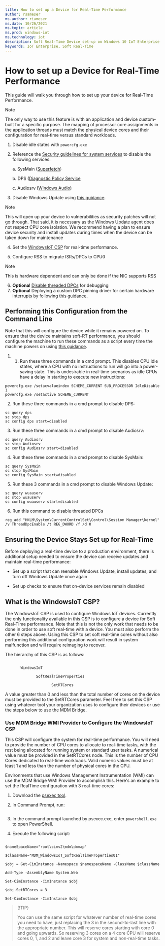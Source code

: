 ```yaml
---
title: How to set up a Device for Real-Time Performance
author: rsameser
ms.author: riameser
ms.date: 10/26/2021
ms.topic: article
ms.prod: windows-iot
ms.technology: iot
description: Soft Real-Time Device set-up on Windows 10 IoT Enterprise
keywords: IoT Enterprise, Soft Real-Time
---
```


# How to set up a Device for Real-Time Performance
This guide will walk you through how to set up your device for Real-Time Performance.

> [!NOTE]
>
> The only way to use this feature is with an application and device custom-built for a specific purpose. The mapping of processor core assignments in the application threads must match the physical device cores and their configuration for real-time versus standard workloads.  

1. Disable idle states with ```powercfg.exe```

2. Reference the [Security guidelines for system services](/windows-server/security/windows-services/security-guidelines-for-disabling-system-services-in-windows-server) to disable the following services:

    a. SysMain ([Superfetch](/windows-server/security/windows-services/security-guidelines-for-disabling-system-services-in-windows-server#superfetch))

    b. DPS ([Diagnostic Policy Service](/windows-server/security/windows-services/security-guidelines-for-disabling-system-services-in-windows-server#diagnostic-service-host)

    c. Audiosrv ([Windows Audio](/windows-server/security/windows-services/security-guidelines-for-disabling-system-services-in-windows-server#windows-audio))

3. Disable Windows Update using [this guidance](/windows/privacy/manage-connections-from-windows-operating-system-components-to-microsoft-services#bkmk-wu).

> [!NOTE]
>
> This will open up your device to vulnerabilities as security patches will not go through. That said, it is necessary as the Windows Update agent does not respect CPU core isolation. We recommend having a plan to ensure device security and install updates during times when the device can be taken down for maintenance

4. Set the [WindowsIoT CSP](##What-is-the-WindowsIoT-CSP?) for real-time performance.

5. Configure RSS to migrate ISRs/DPCs to CPU0
> [!NOTE]
> This is hardware dependent and can only be done if the NIC supports RSS

6. **Optional** [Disable threaded DPCs](/windows-hardware/drivers/kernel/introduction-to-threaded-dpcs) for debugging
7. **Optional** Deploying a custom DPC pinning driver for certain hardware interrupts by following [this guidance](/windows-hardware/drivers/kernel/guidelines-for-writing-dpc-routines).

## Performing this Configuration from the Command Line
Note that this will configure the device while it remains powered on. To ensure that the device maintains soft-RT performance, you should configure the machine to run these commands as a script every time the machine powers on using [this guidance](https://aka.ms/SRT-GPS).

1. 1. Run these three commands in a cmd prompt. This disables CPU idle states, where a CPU with no instructions to run will go into a power-saving state. This is undesirable in real-time scenarios as idle CPUs have a delay in starting to execute new instructions:

```
powercfg.exe /setacvalueindex SCHEME_CURRENT SUB_PROCESSOR IdleDisable 1
powercfg.exe /setactive SCHEME_CURRENT
```

2. Run these three commands in a cmd prompt to disable DPS:

```
sc query dps
sc stop dps
sc config dps start=disabled
```

3. Run these three commands in a cmd prompt to disable Audiosrv:
```
sc query Audiosrv
sc stop Audiosrv
sc config Audiosrv start=disabled
```


4. Run these three commands in a cmd prompt to disable SysMain:
```
sc query SysMain
sc stop SysMain
sc config SysMain start=disabled
```

5. Run these 3 commands in a cmd prompt to disable Windows Update:
```
sc query wuauserv
sc stop wuauserv
sc config wuauserv start=disabled
```

6. Run this command to disable threaded DPCs
```
reg add "HKLM\System\CurrentControlSet\Control\Session Manager\kernel" /v ThreadDpcEnable /t REG_DWORD /f /d 0
```

## Ensuring the Device Stays Set up for Real-Time
Before deploying a real-time device to a production environment, there is additional setup needed to ensure the device can receive updates and maintain real-time performance:

* Set up a script that can reenable Windows Update, install updates, and turn off Windows Update once again

* Set up checks to ensure that on-device services remain disabled


## What is the WindowsIoT CSP?

The WindowsIoT CSP is used to configure Windows IoT devices. Currently the only functionality available in this CSP is to configure a device for Soft Real-Time performance. Note that this is not the only work that needs to be done in order to use soft real-time with a device. You must also perform the other 6 steps above. Using this CSP to set soft real-time cores without also performing this additional configuration work will result in system malfunction and will require reimaging to recover.

The hierarchy of this CSP is as follows:

```./Device/Vendor/MSFT

       WindowsIoT

              SoftRealTimeProperties

                     SetRTCores
```

A value greater than 0 and less than the total number of cores on the device must be provided to the SetRTCores parameter. Feel free to set this CSP using whatever tool your organization uses to configure their devices or use the steps below to use the MDM Bridge.

### Use MDM Bridge WMI Provider to Configure the WindowsIoT CSP

This CSP will configure the system for real-time performance. You will need to provide the number of CPU cores to allocate to real-time tasks, with the rest being allocated for running system or standard user tasks. A numerical value must be provided in the SetRTCores node. This is the number of CPU Cores dedicated to real-time workloads. Valid numeric values must be at least 1 and less than the number of physical cores in the CPU.  

Environments that use Windows Management Instrumentation (WMI) can use the MDM Bridge WMI Provider to accomplish this. Here's an example to set the RealTime configuration with 3 real-time cores:

1. Download the [psexec tool](/sysinternals/downloads/psexec).

2. In Command Prompt, run:

    ```psexec.exe -i -s cmd.exe
    ```

3. In the command prompt launched by psexec.exe, enter ```powershell.exe``` to open PowerShell.

4. Execute the following script:

```

$nameSpaceName="root\cimv2\mdm\dmmap"

$className="MDM_WindowsIoT_SoftRealTimeProperties01"

$obj = Get-CimInstance -Namespace $namespaceName -ClassName $className

Add-Type -AssemblyName System.Web

Set-CimInstance -CimInstance $obj

$obj.SetRTCores = 3

Set-CimInstance -CimInstance $obj

```

>[!TIP}
>
> You can use the same script for whatever number of real-time cores you need to have, just replacing the 3 in the second-to-last line with the appropriate number. This will reserve cores starting with core 0 and going upwards. So reserving 3 cores on a 4 core CPU will reserve cores 0, 1, and 2 and leave core 3 for system and non-real-time tasks.
